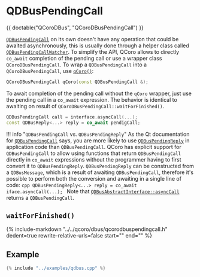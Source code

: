 # QDBusPendingCall

{{ doctable("QCoroDBus", "QCoroDBusPendingCall") }}


[`QDBusPendingCall`][qdoc-qdbuspendingcall] on its own doesn't have any operation that could
be awaited asynchronously, this is usually done through a helper class called
[`QDBusPendingCallWatcher`][qdoc-qdbuspendingcallwatcher]. To simplify the API, QCoro allows to
directly `co_await` completion of the pending call or use a wrapper class `QCoroDBusPendingCall`.
To wrap a `QDBusPendingCall` into a `QCoroDBusPendingCall`, use [`qCoro()`][qcoro-coro]:

```cpp
QCoroDBusPendingCall qCoro(const QDBusPendingCall &);
```

To await completion of the pending call without the `qCoro` wrapper, just use the pending call
in a `co_await` expression. The behavior is identical to awaiting on result of
`QCoroDBusPendingCall::waitForFinished()`.

```cpp
QDBusPendingCall call = interface.asyncCall(...);
const QDBusReply<...> reply = co_await pendigCall;
```

!!! info "`QDBusPendingCall` vs. `QDBusPendingReply`"
    As the Qt documentation for [`QDBusPendingCall`][qdoc-qdbuspendingcall] says, you are more likely to use
    [`QDBusPendingReply`][qdoc-qdbuspendingreply] in application code than `QDBusPendingCall`. QCoro has explicit
    support for `QDBusPendingCall` to allow using functions that return `QDBusPendingCall` directly in `co_await`
    expressions without the programmer having to first convert it to `QDBusPendingReply`. `QDBusPendingReply` can
    be constructed from a `QDBusMessage`, which is a result of awaiting `QDBusPendingCall`, therefore it's possible
    to perform both the conversion and awaiting in a single line of code:
    ```cpp
    QDBusPendingReply<...> reply = co_await iface.asyncCall(...);
    ```
    Note that [`QDBusAbstractInterface::asyncCall`][qdoc-qdbusabstractinterface-asyncCall] returns
    a `QDBusPendingCall`.

## `waitForFinished()`

{%
    include-markdown "../../qcoro/dbus/qcorodbuspendingcall.h"
        dedent=true
        rewrite-relative-urls=false
        start="<!-- doc-waitForFinished-start -->"
        end="<!-- doc-waitForFinished-end -->"
%}

## Example

```cpp
{% include "../examples/qdbus.cpp" %}
```

[qdoc-qdbuspendingcall]: https://doc.qt.io/qt-5/qdbuspendingcall.html
[qdoc-qdbuspendingreply]: https://doc.qt.io/qt-5/qdbuspendingreply.html
[qdoc-qdbuspendingcallwatcher]: https://doc.qt.io/qt-5/qdbuspendingcallwatcher.html
[qdoc-qdbuspendingcallwatcher-finished]: https://doc.qt.io/qt-5/qdbuspendingcallwatcher.html#finished
[qdoc-qdbusabstractinterface-asyncCall]: https://doc.qt.io/qt-5/qdbusabstractinterface.html#asyncCall-1
[qcoro-coro]: coro.md
